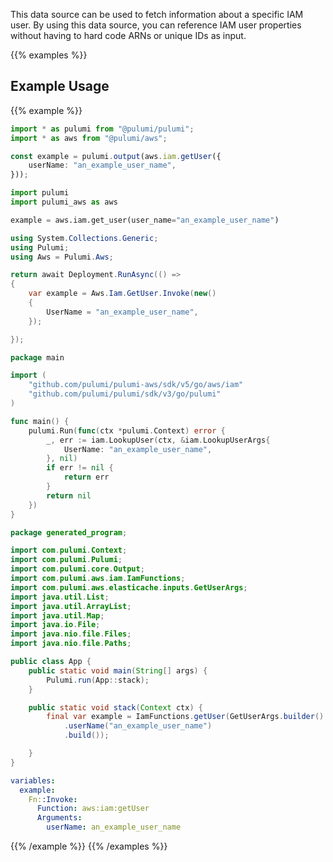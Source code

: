 This data source can be used to fetch information about a specific
IAM user. By using this data source, you can reference IAM user
properties without having to hard code ARNs or unique IDs as input.

{{% examples %}}
## Example Usage
{{% example %}}

```typescript
import * as pulumi from "@pulumi/pulumi";
import * as aws from "@pulumi/aws";

const example = pulumi.output(aws.iam.getUser({
    userName: "an_example_user_name",
}));
```
```python
import pulumi
import pulumi_aws as aws

example = aws.iam.get_user(user_name="an_example_user_name")
```
```csharp
using System.Collections.Generic;
using Pulumi;
using Aws = Pulumi.Aws;

return await Deployment.RunAsync(() => 
{
    var example = Aws.Iam.GetUser.Invoke(new()
    {
        UserName = "an_example_user_name",
    });

});
```
```go
package main

import (
	"github.com/pulumi/pulumi-aws/sdk/v5/go/aws/iam"
	"github.com/pulumi/pulumi/sdk/v3/go/pulumi"
)

func main() {
	pulumi.Run(func(ctx *pulumi.Context) error {
		_, err := iam.LookupUser(ctx, &iam.LookupUserArgs{
			UserName: "an_example_user_name",
		}, nil)
		if err != nil {
			return err
		}
		return nil
	})
}
```
```java
package generated_program;

import com.pulumi.Context;
import com.pulumi.Pulumi;
import com.pulumi.core.Output;
import com.pulumi.aws.iam.IamFunctions;
import com.pulumi.aws.elasticache.inputs.GetUserArgs;
import java.util.List;
import java.util.ArrayList;
import java.util.Map;
import java.io.File;
import java.nio.file.Files;
import java.nio.file.Paths;

public class App {
    public static void main(String[] args) {
        Pulumi.run(App::stack);
    }

    public static void stack(Context ctx) {
        final var example = IamFunctions.getUser(GetUserArgs.builder()
            .userName("an_example_user_name")
            .build());

    }
}
```
```yaml
variables:
  example:
    Fn::Invoke:
      Function: aws:iam:getUser
      Arguments:
        userName: an_example_user_name
```
{{% /example %}}
{{% /examples %}}